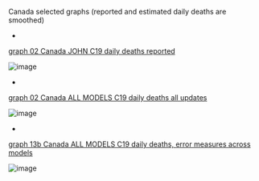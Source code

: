 Canada selected graphs (reported and estimated daily deaths are smoothed) 

*

[graph 02 Canada JOHN C19 daily deaths reported](https://github.com/pourmalek/CovidLongitudinal/blob/main/output/countries/Canada/graph%2002%20Canada%20JOHN%20C19%20daily%20deaths%20reported.pdf)

![image](https://github.com/pourmalek/CovidLongitudinal/assets/30849720/6b728036-a08b-437d-9399-2f3d77b5e3af)

*

[graph 02 Canada ALL MODELS C19 daily deaths all updates](https://github.com/pourmalek/CovidLongitudinal/blob/main/output/countries/Canada/graph%2002%20Canada%20ALL%20MODELS%20C19%20daily%20deaths%20all%20updates.pdf)

![image](https://github.com/pourmalek/CovidLongitudinal/assets/30849720/cd260de8-d8c6-4c22-a624-a0a367ece13a)

*

[graph 13b Canada ALL MODELS C19 daily deaths, error measures across models](https://github.com/pourmalek/CovidLongitudinal/blob/main/output/countries/Canada/graph%2013b%20Canada%20ALL%20MODELS%20C19%20daily%20deaths%2C%20error%20measures%20across%20models.pdf)

![image](https://github.com/pourmalek/CovidLongitudinal/assets/30849720/2ac2b62a-a848-42b4-8b42-cb43a3b60bd2)

